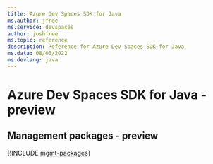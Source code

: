 ```yaml
---
title: Azure Dev Spaces SDK for Java
ms.author: jfree
ms.service: devspaces
author: joshfree
ms.topic: reference
description: Reference for Azure Dev Spaces SDK for Java
ms.data: 08/06/2022
ms.devlang: java
---
```

# Azure Dev Spaces SDK for Java - preview

## Management packages - preview
[!INCLUDE [mgmt-packages](dev-spaces-mgmt-index.md)]